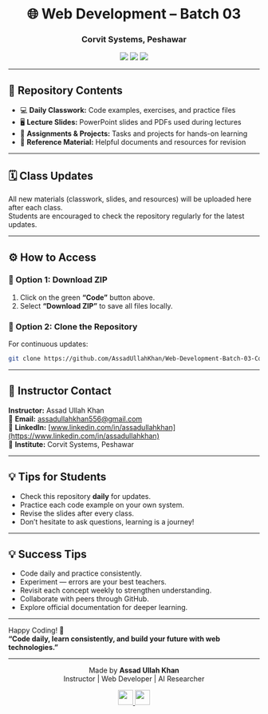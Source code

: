 <h1 align="center">🌐 Web Development – Batch 03</h1>
<h3 align="center">Corvit Systems, Peshawar</h3>

<p align="center">
  <img src="https://img.shields.io/badge/Instructor-Assad%20Ullah%20Khan-blue?style=for-the-badge" />
  <img src="https://img.shields.io/badge/Institution-Corvit%20Systems%20Peshawar-orange?style=for-the-badge" />
  <img src="https://img.shields.io/badge/Batch-03-success?style=for-the-badge" />
</p>


---

## 📂 Repository Contents

- 💻 **Daily Classwork:** Code examples, exercises, and practice files
- 🖥️ **Lecture Slides:** PowerPoint slides and PDFs used during lectures
- 🧾 **Assignments & Projects:** Tasks and projects for hands-on learning
- 📘 **Reference Material:** Helpful documents and resources for revision

---

## 🗓️ Class Updates

All new materials (classwork, slides, and resources) will be uploaded here after each class.  
Students are encouraged to check the repository regularly for the latest updates.

---

## ⚙️ How to Access

### 🔽 Option 1: Download ZIP
1. Click on the green **“Code”** button above.  
2. Select **“Download ZIP”** to save all files locally.

### 🧩 Option 2: Clone the Repository
For continuous updates:
```bash
git clone https://github.com/AssadUllahKhan/Web-Development-Batch-03-Corvit-Systems-Peshawar.git
```

---

## 💬 Instructor Contact

**Instructor:** Assad Ullah Khan  
📧 **Email:** assadullahkhan556@gmail.com  
🔗 **LinkedIn:** [www.linkedin.com/in/assadullahkhan](https://www.linkedin.com/in/assadullahkhan)  
🏫 **Institute:** Corvit Systems, Peshawar

---

## 💡 Tips for Students

- Check this repository **daily** for updates.
- Practice each code example on your own system.
- Revise the slides after every class.
- Don’t hesitate to ask questions, learning is a journey!

---

## 💡 Success Tips

- Code daily and practice consistently.  
- Experiment — errors are your best teachers.  
- Revisit each concept weekly to strengthen understanding.  
- Collaborate with peers through GitHub.  
- Explore official documentation for deeper learning.


---

Happy Coding! 🚀  
**“Code daily, learn consistently, and build your future with web technologies.”**

---



<p align="center">
  Made by <b>Assad Ullah Khan</b><br>
  Instructor | Web Developer | AI Researcher
</p>

<p align="center">
  <!-- GitHub Badge -->
  <a href="https://github.com/AssadUllahKhan" target="_blank">
    <img src="https://img.shields.io/badge/GitHub-black?style=flat-square&logo=github" height="30" />
  </a>

  <!-- LinkedIn Badge -->
  <a href="https://www.linkedin.com/in/assad-ullah-khan/" target="_blank">
    <img src="https://img.shields.io/badge/LinkedIn-blue?style=flat-square&logo=linkedin" height="30" />
  </a>
</p>


